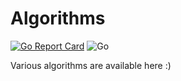 # Algorithms
[![Go Report Card](https://goreportcard.com/badge/github.com/NaveenKumarReddy8/Algorithms)](https://goreportcard.com/report/github.com/NaveenKumarReddy8/Algorithms)
![Go](https://github.com/NaveenKumarReddy8/Algorithms/workflows/Go/badge.svg)

Various algorithms are available here :)
